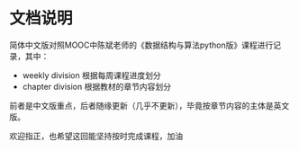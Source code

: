 # 文档说明
简体中文版对照MOOC中陈斌老师的《数据结构与算法python版》课程进行记录，其中：

* weekly division 根据每周课程进度划分
* chapter division 根据教材的章节内容划分
  
前者是中文版重点，后者随缘更新（几乎不更新），毕竟按章节内容的主体是英文版。

欢迎指正，也希望这回能坚持按时完成课程，加油
